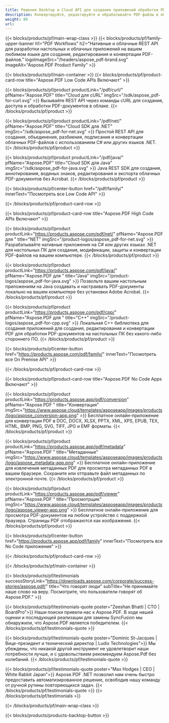 ```yaml
---
title: Решения Desktop и Cloud API для создания приложений обработки PDF
description: Конвертируйте, редактируйте и обрабатывайте PDF-файлы в облаке с помощью Aspose.PDF Cloud API. Быстрая, безопасная и простая интеграция с любой платформой.
weight: 80
url: 
---
```


{{< blocks/products/pf/main-wrap-class >}}
{{< blocks/products/pf/family-upper-banner h1="PDF Workflows" h2="Нативные и облачные REST API для разработки настольных и облачных приложений на вашем любимом языке для создания, редактирования и конвертации PDF-файлов." logoImageSrc="/headers/aspose_pdf-brand.svg" imageAlt="Aspose.PDF Product Family" >}}

{{< blocks/products/pf/main-container >}}
{{< blocks/products/pf/product-card-row title="Aspose.PDF Low Code APIs Включают" >}}

{{< blocks/products/pf/product productLink="/pdf/curl/" pfName="Aspose.PDF" title="Cloud для cURL" imgSrc="/sdk/aspose_pdf-for-curl.svg" >}}
Вызывайте REST API через команды cURL для создания, доступа и обработки PDF-документов в облаке.
{{< /blocks/products/pf/product >}}

{{< blocks/products/pf/product productLink="/pdf/net/" pfName="Aspose.PDF" title="Cloud SDK для .NET" imgSrc="/sdk/aspose_pdf-for-net.svg" >}}
Простой REST API для создания, объединения, разбиения, подписания и конвертации облачных PDF-файлов с использованием C# или других языков .NET.
{{< /blocks/products/pf/product >}}

{{< blocks/products/pf/product productLink="/pdf/java/" pfName="Aspose.PDF" title="Cloud SDK для Java" imgSrc="/sdk/aspose_pdf-for-java.svg" >}}
Java REST SDK для создания, аннотирования, водяных знаков, редактирования и экспорта облачных PDF-документов без Acrobat.
{{< /blocks/products/pf/product >}}

{{< blocks/products/pf/center-button href="/pdf/family/" innerText="Посмотреть все Low Code API" >}}

{{< /blocks/products/pf/product-card-row >}}

{{< blocks/products/pf/product-card-row title="Aspose.PDF High Code APIs Включают" >}}

{{< blocks/products/pf/product productLink="https://products.aspose.com/pdf/net/" pfName="Aspose.PDF для " title="NET" imgSrc="/product-logos/aspose_pdf-for-net.svg" >}}
Разрабатывайте нативные приложения на C# или других языках .NET для настольных ПК для создания, модификации, защиты и конвертации PDF-файлов на вашем компьютере.
{{< /blocks/products/pf/product >}}

{{< blocks/products/pf/product productLink="https://products.aspose.com/pdf/java/" pfName="Aspose.PDF для " title="Java" imgSrc="/product-logos/aspose_pdf-for-java.svg" >}}
Позвольте вашим настольным приложениям на Java создавать и настраивать PDF-документы локально на вашем компьютере без установки Adobe Acrobat.
{{< /blocks/products/pf/product >}}

{{< blocks/products/pf/product productLink="https://products.aspose.com/pdf/cpp/" pfName="Aspose.PDF для " title="C++" imgSrc="/product-logos/aspose_pdf-for-cpp.svg" >}}
Локальная C++ библиотека для создания приложений для создания, редактирования и конвертации PDF для обработки PDF-документов на настольных ПК без какого-либо стороннего ПО.
{{< /blocks/products/pf/product >}}

{{< blocks/products/pf/center-button href="https://products.aspose.com/pdf/family/" innerText="Посмотреть все On Premise API" >}}

{{< /blocks/products/pf/product-card-row >}}

{{< blocks/products/pf/product-card-row title="Aspose.PDF No Code Apps Включают" >}}

{{< blocks/products/pf/product productLink="https://products.aspose.app/pdf/conversion" pfName="Aspose.PDF " title="Конвертация" imgSrc="https://www.aspose.cloud/templates/asposeapp/images/products/logo/aspose_conversion-app.png" >}}
Бесплатное онлайн-приложение для конвертации PDF в DOC, DOCX, XLSX, PPTX, XML, XPS, EPUB, TEX, HTML, BMP, PNG, SVG, TIFF, JPG и EMF форматы.
{{< /blocks/products/pf/product >}}

{{< blocks/products/pf/product productLink="https://products.aspose.app/pdf/metadata" pfName="Aspose.PDF " title="Метаданные" imgSrc="https://www.aspose.cloud/templates/asposeapp/images/products/logo/aspose_metadata-app.png" >}}
Бесплатное онлайн-приложение для извлечения метаданных PDF для просмотра метаданных PDF в вашем браузере. Сохраните или отправьте файл метаданных по электронной почте.
{{< /blocks/products/pf/product >}}

{{< blocks/products/pf/product productLink="https://products.aspose.app/pdf/viewer" pfName="Aspose.PDF " title="Просмотрщик" imgSrc="https://www.aspose.cloud/templates/asposeapp/images/products/logo/aspose_viewer-app.png" >}}
Бесплатное онлайн-приложение для просмотра PDF-документов на любом устройстве с поддержкой браузера. Страницы PDF отображаются как изображения.
{{< /blocks/products/pf/product >}}

{{< blocks/products/pf/center-button href="https://products.aspose.app/pdf/family" innerText="Посмотреть все No Code приложения" >}}

{{< /blocks/products/pf/product-card-row >}}


{{< /blocks/products/pf/main-container >}}

{{< blocks/products/pf/testimonials successStoryLink="https://downloads.aspose.com/corporate/success-stories/aspose.pdf/" title="Что говорят люди" subTitle="Не принимайте наше слово на веру. Посмотрите, что пользователи говорят об Aspose.PDF." >}}

{{< blocks/products/pf/testimonials-quote poster="Zeeshan Bhatti | CTO | BoardPro">}}
Наши поиски привели нас к Aspose.PDF. В ходе нашей оценки и последующей реализации для замены SyncFusion мы обнаружили, что Aspose.PDF является победителем.
{{< /blocks/products/pf/testimonials-quote >}}

{{< blocks/products/pf/testimonials-quote poster="Dominic St-Jacques | Вице-президент и технический директор | Ludix Technologies">}}
Мы убеждены, что никакой другой инструмент не удовлетворит наши потребности лучше, и с удовольствием рекомендуем Aspose.Pdf без колебаний.
{{< /blocks/products/pf/testimonials-quote >}}

{{< blocks/products/pf/testimonials-quote poster="Max Hodges | CEO | White Rabbit Japan">}}
Aspose.PDF .NET позволил нам очень быстро предоставить автоматизированное решение, освободив нашу команду от ручной рутины повторяющихся задач.
{{< /blocks/products/pf/testimonials-quote >}}
{{< /blocks/products/pf/testimonials >}}

{{< /blocks/products/pf/main-wrap-class >}}

{{< blocks/products/products-backtop-button >}}

